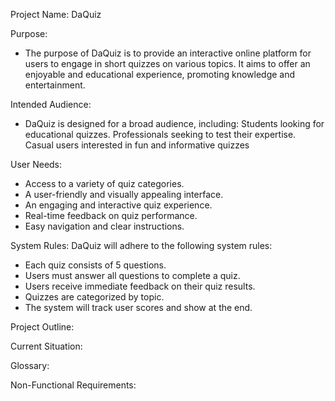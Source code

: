  
Project Name: DaQuiz

Purpose: 
- The purpose of DaQuiz is to provide an interactive online platform for users to engage in short quizzes on
various topics. It aims to offer an enjoyable and educational experience, promoting knowledge and
entertainment.

Intended Audience:
- DaQuiz is designed for a broad audience, including:
Students looking for educational quizzes.
Professionals seeking to test their expertise.
Casual users interested in fun and informative quizzes

User Needs: 
- Access to a variety of quiz categories.
- A user-friendly and visually appealing interface.
- An engaging and interactive quiz experience.
- Real-time feedback on quiz performance.
- Easy navigation and clear instructions.


System Rules:
DaQuiz will adhere to the following system rules:
- Each quiz consists of 5 questions.
- Users must answer all questions to complete a quiz.
- Users receive immediate feedback on their quiz results.
- Quizzes are categorized by topic.
- The system will track user scores and show at the end.

Project Outline:

Current Situation:

Glossary:

Non-Functional Requirements:
